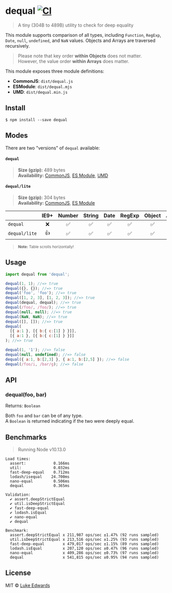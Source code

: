 # dequal [![CI](https://github.com/lukeed/dequal/workflows/CI/badge.svg)](https://github.com/lukeed/dequal/actions)

> A tiny (304B to 489B) utility to check for deep equality

This module supports comparison of all types, including `Function`, `RegExp`, `Date`, `null`, `undefined`, and `NaN` values. Objects and Arrays are traversed recursively.

> Please note that key order **within Objects** does not matter.<br>
However, the value order **within Arrays** does matter.

This module exposes three module definitions:

* **CommonJS**: `dist/dequal.js`
* **ESModule**: `dist/dequal.mjs`
* **UMD**: `dist/dequal.min.js`


## Install

```
$ npm install --save dequal
```

## Modes

There are two "versions" of `dequal` available:

#### `dequal`
> **Size (gzip):** 489 bytes<br>
> **Availability:** [CommonJS](https://unpkg.com/dequal/dist/index.js), [ES Module](https://unpkg.com/dequal/dist/index.mjs), [UMD](https://unpkg.com/dequal/dist/index.min.js)

#### `dequal/lite`
> **Size (gzip):** 304 bytes<br>
> **Availability:** [CommonJS](https://unpkg.com/dequal/lite/index.js), [ES Module](https://unpkg.com/dequal/lite/index.mjs)

|  | IE9+ | Number | String | Date | RegExp | Object | Array | Class | Set | Map | ArrayBuffer | [TypedArray](https://developer.mozilla.org/en-US/docs/Web/JavaScript/Reference/Global_Objects/TypedArray#TypedArray_objects) | [DataView](https://developer.mozilla.org/en-US/docs/Web/JavaScript/Reference/Global_Objects/DataView) |
|-|:-:|:-:|:-:|:-:|:-:|:-:|:-:|:-:|:-:|:-:|:-:|:-:|:-:|
| `dequal` | :x: | :white_check_mark: | :white_check_mark: | :white_check_mark: | :white_check_mark: | :white_check_mark: | :white_check_mark: | :white_check_mark: | :white_check_mark: | :white_check_mark: | :white_check_mark: | :white_check_mark: | :white_check_mark: |
| `dequal/lite` | :+1: | :white_check_mark: | :white_check_mark: | :white_check_mark: | :white_check_mark: | :white_check_mark: | :white_check_mark: | :white_check_mark: | :x: | :x: | :x: | :x: | :x: |

> <sup>**Note:** Table scrolls horizontally!</sup>

## Usage

```js
import dequal from 'dequal';

dequal(1, 1); //=> true
dequal({}, {}); //=> true
dequal('foo', 'foo'); //=> true
dequal([1, 2, 3], [1, 2, 3]); //=> true
dequal(dequal, dequal); //=> true
dequal(/foo/, /foo/); //=> true
dequal(null, null); //=> true
dequal(NaN, NaN); //=> true
dequal([], []); //=> true
dequal(
  [{ a:1 }, [{ b:{ c:[1] } }]],
  [{ a:1 }, [{ b:{ c:[1] } }]]
); //=> true

dequal(1, '1'); //=> false
dequal(null, undefined); //=> false
dequal({ a:1, b:[2,3] }, { a:1, b:[2,5] }); //=> false
dequal(/foo/i, /bar/g); //=> false
```

## API

### dequal(foo, bar)
Returns: `Boolean`

Both `foo` and `bar` can be of any type.<br>
A `Boolean` is returned indicating if the two were deeply equal.


## Benchmarks

> Running Node v10.13.0

```
Load times:
  assert:            0.166ms
  util:              0.032ms
  fast-deep-equal    0.712ms
  lodash/isequal    24.700ms
  nano-equal         0.506ms
  dequal             0.365ms

Validation:
  ✔ assert.deepStrictEqual
  ✔ util.isDeepStrictEqual
  ✔ fast-deep-equal
  ✔ lodash.isEqual
  ✔ nano-equal
  ✔ dequal

Benchmark:
  assert.deepStrictEqual x 211,987 ops/sec ±1.47% (92 runs sampled)
  util.isDeepStrictEqual x 213,516 ops/sec ±1.25% (93 runs sampled)
  fast-deep-equal        x 479,017 ops/sec ±1.15% (89 runs sampled)
  lodash.isEqual         x 207,120 ops/sec ±0.47% (96 runs sampled)
  nano-equal             x 409,286 ops/sec ±0.73% (97 runs sampled)
  dequal                 x 541,815 ops/sec ±0.95% (94 runs sampled)
```

## License

MIT © [Luke Edwards](https://lukeed.com)
